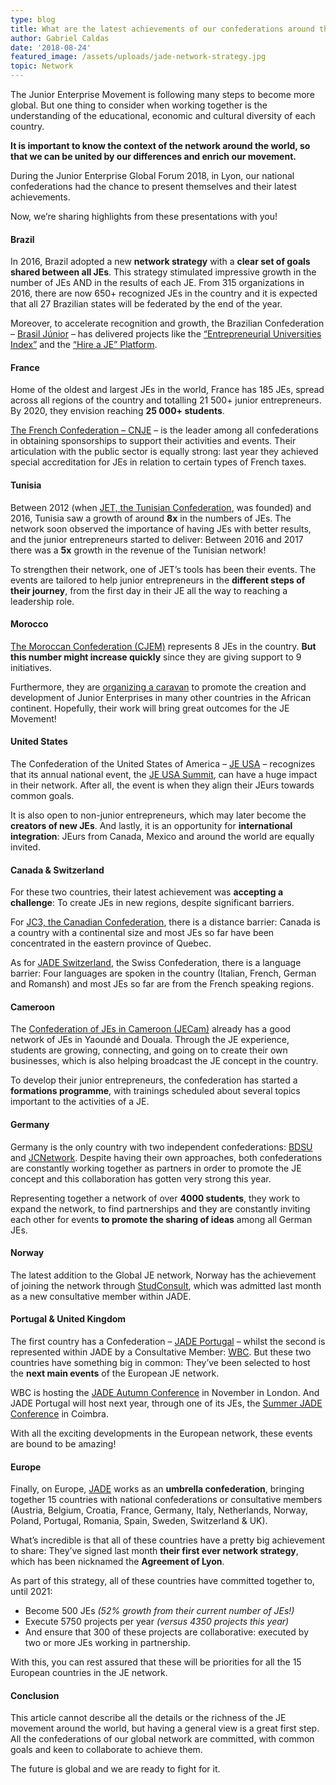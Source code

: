 ```yaml
---
type: blog
title: What are the latest achievements of our confederations around the world?
author: Gabriel Caldas
date: '2018-08-24'
featured_image: /assets/uploads/jade-network-strategy.jpg
topic: Network
---
```

The Junior Enterprise Movement is following many steps to become more global. But one thing to consider when working together is the understanding of the educational, economic and cultural diversity of each country.

**It is important to know the context of the network around the world, so that we can be united by our differences and enrich our movement.**

During the Junior Enterprise Global Forum 2018, in Lyon, our national confederations had the chance to present themselves and their latest achievements.

Now, we’re sharing highlights from these presentations with you!

#### Brazil

In 2016, Brazil adopted a new **network strategy** with a **clear set of goals shared between all JEs**. This strategy stimulated impressive growth in the number of JEs AND in the results of each JE. From 315 organizations in 2016, there are now 650+ recognized JEs in the country and it is expected that all 27 Brazilian states will be federated by the end of the year.

Moreover, to accelerate recognition and growth, the Brazilian Confederation – [Brasil Júnior](https://brasiljunior.org.br/) – has delivered projects like the [“Entrepreneurial Universities Index”](http://brasiljunior.rds.land/indice2017) and the [“Hire a JE” Platform](https://contrateumaempresajunior.com.br/).

#### France

Home of the oldest and largest JEs in the world, France has 185 JEs, spread across all regions of the country and totalling 21 500+ junior entrepreneurs. By 2020, they envision reaching **25 000+ students**.

[The French Confederation – CNJE](https://junior-entreprises.com/) – is the leader among all confederations in obtaining sponsorships to support their activities and events. Their articulation with the public sector is equally strong: last year they achieved special accreditation for JEs in relation to certain types of French taxes.

#### Tunisia

Between 2012 (when [JET, the Tunisian Confederation](http://jetunisie.com/), was founded) and 2016, Tunisia saw a growth of around **8x** in the numbers of JEs. The network soon observed the importance of having JEs with better results, and the junior entrepreneurs started to deliver: Between 2016 and 2017 there was a **5x** growth in the revenue of the Tunisian network!

To strengthen their network, one of JET’s tools has been their events. The events are tailored to help junior entrepreneurs in the **different steps of their journey**, from the first day in their JE all the way to reaching a leadership role.

#### Morocco

[The Moroccan Confederation (CJEM)](http://www.cjem.ma/) represents 8 JEs in the country. **But this number might increase quickly** since they are giving support to 9 initiatives.

Furthermore, they are [organizing a caravan](https://lematin.ma/journal/2018/cjem-lance-caravane-africaine/298397.html) to promote the creation and development of Junior Enterprises in many other countries in the African continent. Hopefully, their work will bring great outcomes for the JE Movement!

#### United States

The Confederation of the United States of America – [JE USA](https://www.juniorenterprise.us/) – recognizes that its annual national event, the [JE USA Summit](https://www.juniorenterprise.us/2018-je-usa-summit/), can have a huge impact in their network. After all, the event is when they align their JEurs towards common goals.

It is also open to non-junior entrepreneurs, which may later become the **creators of new JEs**. And lastly, it is an opportunity for **international integration**: JEurs from Canada, Mexico and around the world are equally invited.

#### Canada & Switzerland

For these two countries, their latest achievement was **accepting a challenge**: To create JEs in new regions, despite significant barriers.

For [JC3, the Canadian Confederation](http://jc3.ca/en), there is a distance barrier: Canada is a country with a continental size and most JEs so far have been concentrated in the eastern province of Quebec.

As for [JADE Switzerland](http://www.jadeswitzerland.ch/), the Swiss Confederation, there is a language barrier: Four languages are spoken in the country (Italian, French, German and Romansh) and most JEs so far are from the French speaking regions.

#### Cameroon

The [Confederation of JEs in Cameroon (JECam)](https://www.facebook.com/juniorentreprisecameroun/) already has a good network of JEs in Yaoundé and Douala. Through the JE experience, students are growing, connecting, and going on to create their own businesses, which is also helping broadcast the JE concept in the country.

To develop their junior entrepreneurs, the confederation has started a **formations programme**, with trainings scheduled about several topics important to the activities of a JE.

#### Germany

Germany is the only country with two independent confederations: [BDSU](https://bdsu.de/) and [JCNetwork](https://www.jcnetwork.de/home/). Despite having their own approaches, both confederations are constantly working together as partners in order to promote the JE concept and this collaboration has gotten very strong this year.

Representing together a network of over **4000 students**, they work to expand the network, to find partnerships and they are constantly inviting each other for events **to promote the sharing of ideas** among all German JEs.

#### Norway

The latest addition to the Global JE network, Norway has the achievement of joining the network through [StudConsult](https://www.studconsult.no/), which was admitted last month as a new consultative member within JADE.

#### Portugal & United Kingdom

The first country has a Confederation – [JADE Portugal](https://www.jadeportugal.pt/) – whilst the second is represented within JADE by a Consultative Member: [WBC](http://www.wbc-uk.com/). But these two countries have something big in common: They’ve been selected to host the **next main events** of the European JE network.

WBC is hosting the [JADE Autumn Conference](https://www.facebook.com/JadeAutumnConference2018/) in November in London. And JADE Portugal will host next year, through one of its JEs, the [Summer JADE Conference](https://www.facebook.com/iscacjuniorsolutions/photos/a.268790073223462/1372347999534325/?type=3) in Coimbra.

With all the exciting developments in the European network, these events are bound to be amazing!

#### Europe

Finally, on Europe, [JADE](http://www.jadenet.org/) works as an **umbrella confederation**, bringing together 15 countries with national confederations or consultative members (Austria, Belgium, Croatia, France, Germany, Italy, Netherlands, Norway, Poland, Portugal, Romania, Spain, Sweden, Switzerland & UK).

What’s incredible is that all of these countries have a pretty big achievement to share: They’ve signed last month **their first ever network strategy**, which has been nicknamed the **Agreement of Lyon**.

As part of this strategy, all of these countries have committed together to, until 2021:

* Become 500 JEs _(52% growth from their current number of JEs!)_
* Execute 5750 projects per year _(versus 4350 projects this year)_
* And ensure that 300 of these projects are collaborative: executed by two or more JEs working in partnership.

With this, you can rest assured that these will be priorities for all the 15 European countries in the JE network.

#### Conclusion

This article cannot describe all the details or the richness of the JE movement around the world, but having a general view is a great first step. All the confederations of our global network are committed, with common goals and keen to collaborate to achieve them.

The future is global and we are ready to fight for it.

